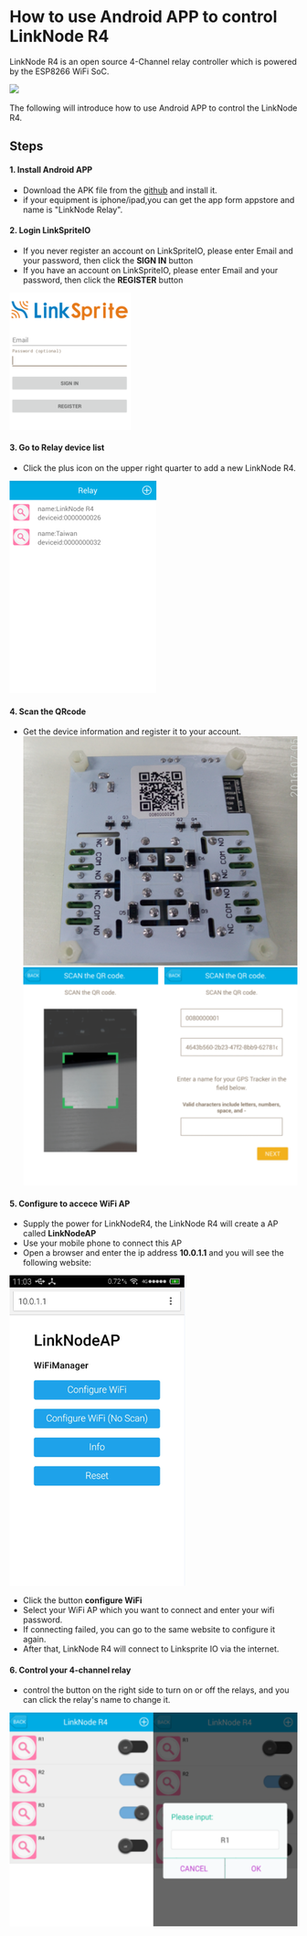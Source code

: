 # How to use Android APP to control LinkNode R4

LinkNode R4 is an open source 4-Channel relay controller which is powered by the ESP8266 WiFi SoC.

![](images/r4.png)

The following will introduce how to use Android APP to control the LinkNode R4.

## Steps

#### 1. Install Android APP
* Download the APK file from the [github](https://github.com/delongqilinksprite/LinkNodeR4-app.git) and install it.
* if your equipment is iphone/ipad,you can get the app form appstore and name is "LinkNode Relay".  


#### 2. Login LinkSpriteIO
* If you never register an account on LinkSpriteIO, please enter Email and your password, then click the **SIGN IN** button
* If you have an account on LinkSpriteIO, please enter Email and your password, then click the **REGISTER** button

![](images/2.png)

#### 3. Go to Relay device list
* Click the plus icon on the upper right quarter to add a new LinkNode R4.

![](images/3.png)

#### 4. Scan the QRcode
* Get the device information and register it to your account.
![](images/qar4.png)
![](images/4.png)

#### 5. Configure to accece WiFi AP
* Supply the power for LinkNodeR4, the LinkNode R4 will create a AP called **LinkNodeAP**
* Use your mobile phone to connect this AP
* Open a browser and enter the ip address **10.0.1.1** and you will see the following website:

![](images/ap.png)    
  
* Click the button **configure WiFi**
* Select your WiFi AP which you want to connect and enter your wifi password.
* If connecting failed, you can go to the same website to configure it again.
* After that, LinkNode R4 will connect to Linksprite IO via the internet.


#### 6. Control your 4-channel relay
* control the button on the right side to turn on or off the relays, and you can click the relay's name to change it.

![](images/5.png)

